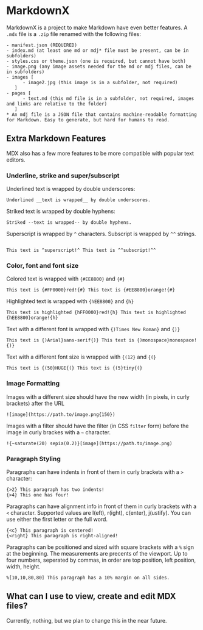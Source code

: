 # MarkdownX
MarkdownX is a project to make Markdown have even better features. A `.mdx` file is a `.zip` file renamed with the following files:

```
- manifest.json (REQUIRED)
- index.md (at least one md or mdj* file must be present, can be in subfolders)
- styles.css or theme.json (one is required, but cannot have both)
- image.png (any image assets needed for the md or mdj files, can be in subfolders)
- images [
      - image2.jpg (this image is in a subfolder, not required)
   ]
- pages [
      - text.md (this md file is in a subfolder, not required, images and links are relative to the folder)
   ]
* An mdj file is a JSON file that contains machine-readable formatting for Markdown. Easy to generate, but hard for humans to read.
```

## Extra Markdown Features
MDX also has a few more features to be more compatible with popular text editors.

### Underline, strike and super/subscript

Underlined text is wrapped by double underscores:

```
Underlined __text is wrapped__ by double underscores.
```
Striked text is wrapped by double hyphens:

```
Striked --text is wrapped-- by double hyphens.
```
Superscript is wrapped by `^` characters. Subscript is wrapped by `^^` strings.

```

This text is ^superscript!^ This text is ^^subscript!^^
```

### Color, font and font size
Colored text is wrapped with `{#EE8800}` and `{#}`

```
This text is {#FF0000}red!{#} This text is {#EE8800}orange!{#}
```
Highlighted text is wrapped with `{hEE8800}` and `{h}`

```
This text is highlighted {hFF0000}red!{h} This text is highlighted {hEE8800}orange!{h}
```

Text with a different font is wrapped with `{)Times New Roman}` and `{)}`

```
This text is {)Arial}sans-serif{)} This text is {)monospace}monospace!{)}
```

Text with a different font size is wrapped with `{(12}` and `{(}`

```
This text is {(50}HUGE{(} This text is {(5}tiny{(}
```

### Image Formatting

Images with a different size should have the new width (in pixels, in curly brackets) after the URL

```
![image](https://path.to/image.png{150})
```

Images with a filter should have the filter (in CSS `filter` form) before the image in curly brackes with a `~` character.

```
!{~saturate(20) sepia(0.2)}[image](https://path.to/image.png)
```

### Paragraph Styling

Paragraphs can have indents in front of them in curly brackets with a `>` character:

```
{>2} This paragraph has two indents!
{>4} This one has four!
```

Paragraphs can have alignment info in front of them in curly brackets with a `<` character. Supported values are l(eft), r(ight), c(enter), j(ustify). You can use either the first letter or the full word.

```
{<c} This paragraph is centered!
{<right} This paragraph is right-aligned!
```

Paragraphs can be positioned and sized with square brackets with a `%` sign at the beginning. The measurements are precents of the viewport. Up to four numbers, seperated by commas, in order are top position, left position, width, height.

```
%[10,10,80,80] This paragraph has a 10% margin on all sides.
```

## What can I use to view, create and edit MDX files?

Currently, nothing, but we plan to change this in the near future.
